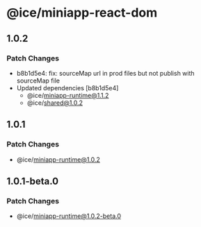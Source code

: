 # @ice/miniapp-react-dom

## 1.0.2

### Patch Changes

- b8b1d5e4: fix: sourceMap url in prod files but not publish with sourceMap file
- Updated dependencies [b8b1d5e4]
  - @ice/miniapp-runtime@1.1.2
  - @ice/shared@1.0.2

## 1.0.1

### Patch Changes

- @ice/miniapp-runtime@1.0.2

## 1.0.1-beta.0

### Patch Changes

- @ice/miniapp-runtime@1.0.2-beta.0
